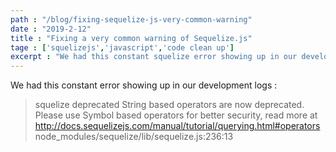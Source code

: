 ```yaml
---
path : "/blog/fixing-sequelize-js-very-common-warning"
date : "2019-2-12"
title : "Fixing a very common warning of Sequelize.js"
tage : ['squelizejs','javascript','code clean up']
excerpt : "We had this constant squelize error showing up in our development logs stating String based operators are now deprecated. It was time to fix this."
---
```


We had this constant error showing up in our development logs :

> squelize deprecated String based operators are now deprecated. Please use Symbol based operators for better security, read more at http://docs.sequelizejs.com/manual/tutorial/querying.html#operators node_modules/sequelize/lib/sequelize.js:236:13